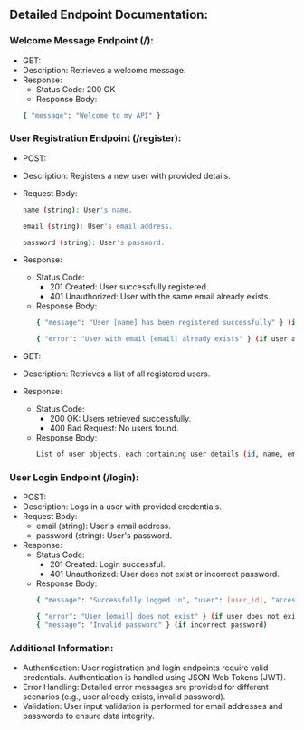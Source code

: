 
## Detailed Endpoint Documentation:
### Welcome Message Endpoint (/):
- GET:
- Description: Retrieves a welcome message.
- Response:
    - Status Code: 200 OK
    - Response Body:
    ```bash
    { "message": "Welcome to my API" }
    ```
     
### User Registration Endpoint (/register):
- POST:
- Description: Registers a new user with provided details.
- Request Body:
     ```bash
     name (string): User's name.
    ```
     ```bash
     email (string): User's email address.
    ```
     ```bash
     password (string): User's password.
    ```
      
- Response:
    - Status Code:
        - 201 Created: User successfully registered.
        - 401 Unauthorized: User with the same email already exists.
    - Response Body:
        ```bash
        { "message": "User [name] has been registered successfully" } (if successful),
        ```
        ```bash
        { "error": "User with email [email] already exists" } (if user already exists)
        ```
        
- GET:
- Description: Retrieves a list of all registered users.
- Response:
    - Status Code:
        - 200 OK: Users retrieved successfully.
        - 400 Bad Request: No users found.
    - Response Body:
        ```bash
        List of user objects, each containing user details (id, name, email).
        ```
### User Login Endpoint (/login):
- POST:
- Description: Logs in a user with provided credentials.
- Request Body:
    - email (string): User's email address.
    - password (string): User's password.
- Response:
    - Status Code:
        - 201 Created: Login successful.
        - 401 Unauthorized: User does not exist or incorrect password.
    - Response Body:
        ```bash
        { "message": "Successfully logged in", "user": [user_id], "access_token": [JWT_access_token], "refresh_token": [JWT_refresh_token] } (if successful)
        ```
         ```bash
        { "error": "User [email] does not exist" } (if user does not exist)
        { "message": "Invalid password" } (if incorrect password)
        ```
        
### Additional Information:
- Authentication:
User registration and login endpoints require valid credentials.
Authentication is handled using JSON Web Tokens (JWT).
- Error Handling:
Detailed error messages are provided for different scenarios (e.g., user already exists, invalid password).
- Validation:
User input validation is performed for email addresses and passwords to ensure data integrity.
